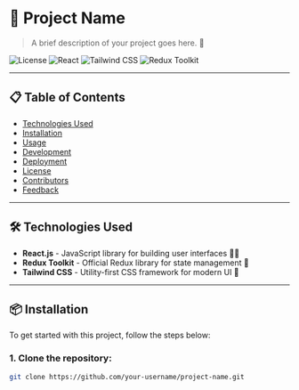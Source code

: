 # 🌟 Project Name

> A brief description of your project goes here. 🚀

![License](https://img.shields.io/badge/license-MIT-blue.svg)
![React](https://img.shields.io/badge/React-v17.0.2-blue)
![Tailwind CSS](https://img.shields.io/badge/Tailwind%20CSS-v2.2-green)
![Redux Toolkit](https://img.shields.io/badge/Redux%20Toolkit-v1.6.1-orange)

---

## 📋 Table of Contents

- [Technologies Used](#-technologies-used)
- [Installation](#-installation)
- [Usage](#-usage)
- [Development](#-development)
- [Deployment](#-deployment)
- [License](#-license)
- [Contributors](#-contributors)
- [Feedback](#-feedback)

---

## 🛠️ Technologies Used

- **React.js** - JavaScript library for building user interfaces 🧑‍💻
- **Redux Toolkit** - Official Redux library for state management 🔄
- **Tailwind CSS** - Utility-first CSS framework for modern UI 💅

---

## 📦 Installation

To get started with this project, follow the steps below:

### 1. Clone the repository:

```bash
git clone https://github.com/your-username/project-name.git
